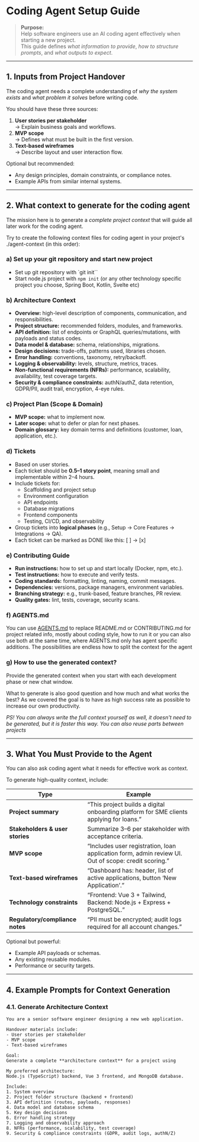 # Coding Agent Setup Guide

> **Purpose:**  
> Help software engineers use an AI coding agent effectively when starting a new project.  
> This guide defines *what information to provide*, *how to structure prompts*, and *what outputs to expect*.

---

## 1. Inputs from Project Handover

The coding agent needs a complete understanding of *why the system exists* and *what problem it solves* before writing code.

You should have these three sources:

1. **User stories per stakeholder**  
   → Explain business goals and workflows.
2. **MVP scope**  
   → Defines what must be built in the first version.
3. **Text-based wireframes**  
   → Describe layout and user interaction flow.

Optional but recommended:

- Any design principles, domain constraints, or compliance notes.
- Example APIs from similar internal systems.

---

## 2. What context to generate for the coding agent

The mission here is to generate a *complete project context* that will guide all later work for the coding agent.

Try to create the following context files for coding agent in your project's ./agent-context (in this order):

### a) **Set up your git repository and start new project**
- Set up git repository with `git init``
- Start node.js project with `npm init` (or any other technology specific project you choose, Spring Boot, Kotlin, Svelte etc)

### b) **Architecture Context**
- **Overview:** high-level description of components, communication, and responsibilities.
- **Project structure:** recommended folders, modules, and frameworks.
- **API definition:** list of endpoints or GraphQL queries/mutations, with payloads and status codes.
- **Data model & database:** schema, relationships, migrations.
- **Design decisions:** trade-offs, patterns used, libraries chosen.
- **Error handling:** conventions, taxonomy, retry/backoff.
- **Logging & observability:** levels, structure, metrics, traces.
- **Non-functional requirements (NFRs):** performance, scalability, availability, test coverage targets.
- **Security & compliance constraints:** authN/authZ, data retention, GDPR/PII, audit trail, encryption, 4-eye rules.

### c) **Project Plan (Scope & Domain)**
- **MVP scope:** what to implement now.
- **Later scope:** what to defer or plan for next phases.
- **Domain glossary:** key domain terms and definitions (customer, loan, application, etc.).

### d) **Tickets**
- Based on user stories.
- Each ticket should be **0.5–1 story point**, meaning small and implementable within 2–4 hours.
- Include tickets for:
  - Scaffolding and project setup  
  - Environment configuration  
  - API endpoints  
  - Database migrations  
  - Frontend components  
  - Testing, CI/CD, and observability
- Group tickets into **logical phases** (e.g., Setup → Core Features → Integrations → QA).
- Each ticket can be marked as DONE like this: [ ] -> [x]

### e) **Contributing Guide**
- **Run instructions:** how to set up and start locally (Docker, npm, etc.).
- **Test instructions:** how to execute and verify tests.
- **Coding standards:** formatting, linting, naming, commit messages.
- **Dependencies:** versions, package managers, environment variables.
- **Branching strategy:** e.g., trunk-based, feature branches, PR review.
- **Quality gates:** lint, tests, coverage, security scans.

### f) **AGENTS.md**
You can use [AGENTS.md](https://agents.md/) to replace README.md or CONTRIBUTING.md for project related info, mostly about coding style, how to run it or you can also use both at the same time, where AGENTS.md only has agent specific additions. The possibilities are endless how to split the context for the agent

### g) **How to use the generated context?**
Provide the generated context when you start with each development phase or new chat window.

What to generate is also good question and how much and what works the best? As we covered the goal is to have as high success rate as possible to increase our own productivity.

*PS! You can always write the full context yourself as well, it doesn't need to be generated, but it is faster this way. You can also reuse parts between projects*

---

## 3. What You Must Provide to the Agent

You can also ask coding agent what it needs for effective work as context.

To generate high-quality context, include:

| Type | Example |
|------|----------|
| **Project summary** | “This project builds a digital onboarding platform for SME clients applying for loans.” |
| **Stakeholders & user stories** | Summarize 3–6 per stakeholder with acceptance criteria. |
| **MVP scope** | “Includes user registration, loan application form, admin review UI. Out of scope: credit scoring.” |
| **Text-based wireframes** | “Dashboard has: header, list of active applications, button ‘New Application’.” |
| **Technology constraints** | “Frontend: Vue 3 + Tailwind, Backend: Node.js + Express + PostgreSQL.” |
| **Regulatory/compliance notes** | “PII must be encrypted; audit logs required for all account changes.” |

Optional but powerful:
- Example API payloads or schemas.
- Any existing reusable modules.
- Performance or security targets.

---

## 4. Example Prompts for Context Generation

### 4.1. Generate Architecture Context

```text
You are a senior software engineer designing a new web application.

Handover materials include:
- User stories per stakeholder
- MVP scope
- Text-based wireframes

Goal:
Generate a complete **architecture context** for a project using

My preferred architecture:
Node.js (TypeScript) backend, Vue 3 frontend, and MongoDB database.

Include:
1. System overview
2. Project folder structure (backend + frontend)
3. API definition (routes, payloads, responses)
4. Data model and database schema
5. Key design decisions
6. Error handling strategy
7. Logging and observability approach
8. NFRs (performance, scalability, test coverage)
9. Security & compliance constraints (GDPR, audit logs, authN/Z)
